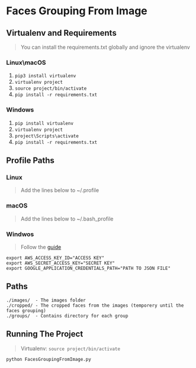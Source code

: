 # **Faces Grouping From Image**
## **Virtualenv and Requirements**
> You can install the requirements.txt globally and ignore the virtualenv

### Linux\macOS
1. ```pip3 install virtualenv```
2. ```virtualenv project```
3. ```source project/bin/activate```
4. ```pip install -r requirements.txt```

### Windows
1. ```pip install virtualenv```
2. ```virtualenv project```
3. ```project\Scripts\activate```
4. ```pip install -r requirements.txt```

## **Profile Paths**
### Linux
> Add the lines below to ~/.profile

### macOS
> Add the lines below to ~/.bash_profile

### Windwos
> Follow the [guide](http://www.forbeslindesay.co.uk/post/42833119552/permanently-set-environment-variables-on-windows)

```
export AWS_ACCESS_KEY_ID="ACCESS KEY"
export AWS_SECRET_ACCESS_KEY="SECRET KEY"
export GOOGLE_APPLICATION_CREDENTIALS_PATH="PATH TO JSON FILE"
```

## **Paths**
```
./images/  - The images folder
./cropped/ - The cropped faces from the images (temporery until the faces grouping)
./groups/  - Contains directory for each group
```

## **Running The Project**
>  Virtualenv: ```source project/bin/activate```

```python FacesGroupingFromImage.py```
